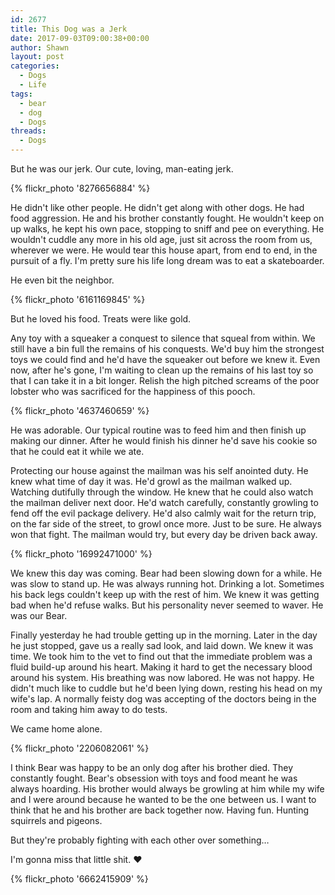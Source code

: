 ```yaml
---
id: 2677
title: This Dog was a Jerk
date: 2017-09-03T09:00:38+00:00
author: Shawn
layout: post
categories:
  - Dogs
  - Life
tags:
  - bear
  - dog
  - Dogs
threads:
  - Dogs
---
```

But he was our jerk. Our cute, loving, man-eating jerk.

{% flickr_photo '8276656884' %} 

He didn't like other people. He didn't get along with other dogs. He had food aggression. He and his brother constantly fought. He wouldn't keep on up walks, he kept his own pace, stopping to sniff and pee on everything. He wouldn't cuddle any more in his old age, just sit across the room from us, wherever we were. He would tear this house apart, from end to end, in the pursuit of a fly. I'm pretty sure his life long dream was to eat a skateboarder. 

He even bit the neighbor.

{% flickr_photo '6161169845' %} 

But he loved his food. Treats were like gold. 

Any toy with a squeaker a conquest to silence that squeal from within. We still have a bin full the remains of his conquests. We'd buy him the strongest toys we could find and he'd have the squeaker out before we knew it. Even now, after he's gone, I'm waiting to clean up the remains of his last toy so that I can take it in a bit longer. Relish the high pitched screams of the poor lobster who was sacrificed for the happiness of this pooch.

{% flickr_photo '4637460659' %} 

He was adorable. Our typical routine was to feed him and then finish up making our dinner. After he would finish his dinner he'd save his cookie so that he could eat it while we ate.

Protecting our house against the mailman was his self anointed duty. He knew what time of day it was. He'd growl as the mailman walked up. Watching dutifully through the window. He knew that he could also watch the mailman deliver next door. He'd watch carefully, constantly growling to fend off the evil package delivery. He'd also calmly wait for the return trip, on the far side of the street, to growl once more. Just to be sure. He always won that fight. The mailman would try, but every day be driven back away.

{% flickr_photo '16992471000' %} 

We knew this day was coming. Bear had been slowing down for a while. He was slow to stand up. He was always running hot. Drinking a lot. Sometimes his back legs couldn't keep up with the rest of him. We knew it was getting bad when he'd refuse walks. But his personality never seemed to waver. He was our Bear.

Finally yesterday he had trouble getting up in the morning. Later in the day he just stopped, gave us a really sad look, and laid down. We knew it was time. We took him to the vet to find out that the immediate problem was a fluid build-up around his heart. Making it hard to get the necessary blood around his system. His breathing was now labored. He was not happy. He didn't much like to cuddle but he'd been lying down, resting his head on my wife's lap. A normally feisty dog was accepting of the doctors being in the room and taking him away to do tests.

We came home alone.

{% flickr_photo '2206082061' %} 

I think Bear was happy to be an only dog after his brother died. They constantly fought. Bear's obsession with toys and food meant he was always hoarding. His brother would always be growling at him while my wife and I were around because he wanted to be the one between us. I want to think that he and his brother are back together now. Having fun. Hunting squirrels and pigeons. 

But they're probably fighting with each other over something&hellip; 

I'm gonna miss that little shit. ❤️

{% flickr_photo '6662415909' %} 

